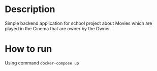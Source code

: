 # Description
Simple backend application for school project about Movies which are played in the Cinema that are owner by the Owner.

# How to run
Using command `docker-compose up`

